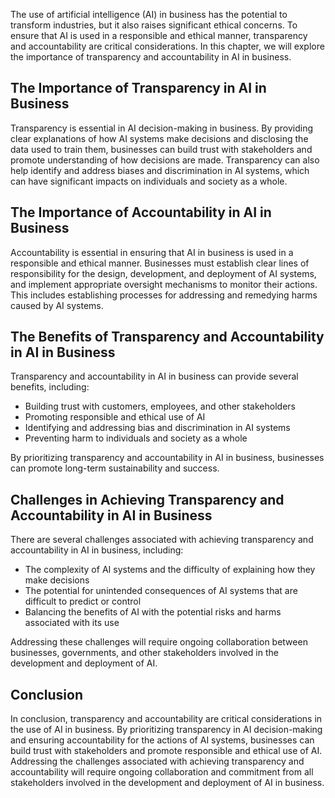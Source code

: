 

The use of artificial intelligence (AI) in business has the potential to transform industries, but it also raises significant ethical concerns. To ensure that AI is used in a responsible and ethical manner, transparency and accountability are critical considerations. In this chapter, we will explore the importance of transparency and accountability in AI in business.

The Importance of Transparency in AI in Business
------------------------------------------------

Transparency is essential in AI decision-making in business. By providing clear explanations of how AI systems make decisions and disclosing the data used to train them, businesses can build trust with stakeholders and promote understanding of how decisions are made. Transparency can also help identify and address biases and discrimination in AI systems, which can have significant impacts on individuals and society as a whole.

The Importance of Accountability in AI in Business
--------------------------------------------------

Accountability is essential in ensuring that AI in business is used in a responsible and ethical manner. Businesses must establish clear lines of responsibility for the design, development, and deployment of AI systems, and implement appropriate oversight mechanisms to monitor their actions. This includes establishing processes for addressing and remedying harms caused by AI systems.

The Benefits of Transparency and Accountability in AI in Business
-----------------------------------------------------------------

Transparency and accountability in AI in business can provide several benefits, including:

* Building trust with customers, employees, and other stakeholders
* Promoting responsible and ethical use of AI
* Identifying and addressing bias and discrimination in AI systems
* Preventing harm to individuals and society as a whole

By prioritizing transparency and accountability in AI in business, businesses can promote long-term sustainability and success.

Challenges in Achieving Transparency and Accountability in AI in Business
-------------------------------------------------------------------------

There are several challenges associated with achieving transparency and accountability in AI in business, including:

* The complexity of AI systems and the difficulty of explaining how they make decisions
* The potential for unintended consequences of AI systems that are difficult to predict or control
* Balancing the benefits of AI with the potential risks and harms associated with its use

Addressing these challenges will require ongoing collaboration between businesses, governments, and other stakeholders involved in the development and deployment of AI.

Conclusion
----------

In conclusion, transparency and accountability are critical considerations in the use of AI in business. By prioritizing transparency in AI decision-making and ensuring accountability for the actions of AI systems, businesses can build trust with stakeholders and promote responsible and ethical use of AI. Addressing the challenges associated with achieving transparency and accountability will require ongoing collaboration and commitment from all stakeholders involved in the development and deployment of AI in business.
